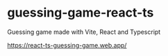 # guessing-game-react-ts
Guessing game made with Vite, React and Typescript

https://react-ts-guessing-game.web.app/
